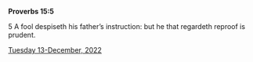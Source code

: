 **Proverbs 15:5**

5 A fool despiseth his father’s instruction: but he that regardeth reproof is prudent.

[Tuesday 13-December, 2022](https://t.me/s/daily_scripture)
